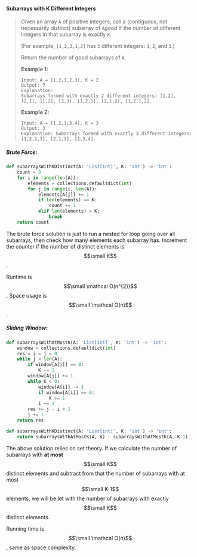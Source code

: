 #### Subarrays with K Different Integers

> Given an array `A` of positive integers, call a \(contiguous, not necessarily distinct\) subarray of `A`_good_ if the number of different integers in that subarray is exactly `K`.
>
> \(For example, `[1,2,3,1,2]` has `3` different integers: `1`, `2`, and `3`.\)
>
> Return the number of good subarrays of `A`.
>
> **Example 1:**
>
> ```
> Input: A = [1,2,1,2,3], K = 2
> Output: 7
> Explanation: 
> Subarrays formed with exactly 2 different integers: [1,2], [2,1], [1,2], [2,3], [1,2,1], [2,1,2], [1,2,1,2].
> ```
>
> **Example 2:**
>
> ```
> Input: A = [1,2,1,3,4], K = 3
> Output: 3
> Explanation: Subarrays formed with exactly 3 different integers: [1,2,1,3], [2,1,3], [1,3,4].
> ```

##### Brute Force:

```py
def subarraysWithKDistinct(A: 'List[int]', K: 'int') -> 'int':
    count = 0
    for i in range(len(A)):
        elements = collections.defaultdict(int)
        for j in range(i, len(A)):
            elements[A[j]] += 1
            if len(elements) == K:
                count += 1
            elif len(elements) > K:
                break
    return count
```

The brute force solution is just to run a nested for loop going over all subarrays, then check how many elements each subarray has. Increment the counter if the number of distinct elements is $$\small K$$.

Runtime is $$\small \mathcal O(n^{2})$$. Space usage is $$\small \mathcal O(n)$$.

##### Sliding Window:

```py
def subarraysWithAtMostK(A: 'List[int]', K: 'int') -> 'int':
    window = collections.defaultdict(int)
    res = i = j = 0
    while j < len(A):
        if window[A[j]] == 0:
            K -= 1
        window[A[j]] += 1
        while K < 0:
            window[A[i]] -= 1
            if window[A[i]] == 0:
                K += 1
            i += 1
        res += j - i + 1
        j += 1
    return res

def subarraysWithKDistinct(A: 'List[int]', K: 'int') -> 'int':
    return subarraysWithAtMostK(A, K) - subarraysWithAtMostK(A, K-1)
```

The above solution relies on set theory. If we calculate the number of subarrays with **at most** $$\small K$$ distinct elements and subtract from that the number of subarrays with at most $$\small K-1$$ elements, we will be let with the number of subarrays with exactly $$\small K$$ distinct elements. 

Running time is $$\small \mathcal O(n)$$, same as space complexity.

